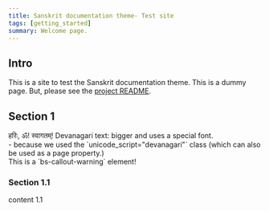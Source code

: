 ```yaml
---
title: Sanskrit documentation theme- Test site
tags: [getting_started]
summary: Welcome page.
---
```


## Intro
This is a site to test the Sanskrit documentation theme. This is a dummy page. But, please see the [project README](README.md).

## Section 1
<div unicode_script="devanagari">
हरिः, ॐ! स्वागतम्! Devanagari text: bigger and uses a special font.
</div>
 - because we used the `unicode_script="devanagari"` class (which can also be used as a page property.)

<div class="bs-callout-warning">
  This is a `bs-callout-warning` element!
</div>


### Section 1.1
content 1.1

